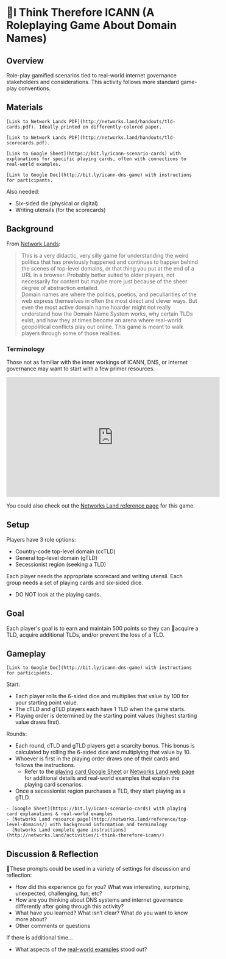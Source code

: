 # I Think Therefore ICANN (A Roleplaying Game About Domain Names)

## Overview

Role-play gamified scenarios tied to real-world internet governance stakeholders and considerations. This activity follows more standard game-play conventions.

## Materials

```{note} Playing Cards
[Link to Network Lands PDF](http://networks.land/handouts/tld-cards.pdf). Ideally printed on differently-colored paper.
```

```{note} Player Scorecards 
[Link to Network Lands PDF](http://networks.land/handouts/tld-scorecards.pdf).
```

```{note} Playing Card Explanations
[Link to Google Sheet](https://bit.ly/icann-scenario-cards) with explanations for specific playing cards, often with connections to real-world examples.
```

```{note} Handout
[Link to Google Doc](http://bit.ly/icann-dns-game) with instructions for participants.
```

Also needed:
- Six-sided die (physical or digital)
- Writing utensils (for the scorecards) 

## Background

From [Network Lands](http://networks.land/activities/i-think-therefore-icann/):
<blockquote>
This is a very didactic, very silly game for understanding the weird politics that has previously happened and continues to happen behind the scenes of top-level domains, or that thing you put at the end of a URL in a browser. Probably better suited to older players, not necessarily for content but maybe more just because of the sheer degree of abstraction entailed.
<br>
Domain names are where the politics, poetics, and peculiarities of the web express themselves in often the most direct and clever ways. But even the most active domain name hoarder might not really understand how the Domain Name System works, why certain TLDs exist, and how they at times become an arena where real-world geopolitical conflicts play out online. This game is meant to walk players through some of those realities.
</blockquote>

### Terminology 

Those not as familiar with the inner workings of ICANN, DNS, or internet governance may want to start with a few primer resources.

<iframe width="560" height="315" src="https://www.youtube.com/embed/IJY5xJKPhjA?si=EXbSD9rlAjFGaFfI" title="YouTube video player" frameborder="0" allow="accelerometer; autoplay; clipboard-write; encrypted-media; gyroscope; picture-in-picture; web-share" referrerpolicy="strict-origin-when-cross-origin" allowfullscreen></iframe>

You could also check out the [Networks Land reference page](http://networks.land/reference/top-level-domains/) for this game.

## Setup

Players have 3 role options:
- Country-code top-level domain (ccTLD)
- General top-level domain (gTLD)
- Secessionist region (seeking a TLD)

Each player needs the appropriate scorecard and writing utensil. Each group needs a set of playing cards and six-sided dice.
- DO NOT look at the playing cards.

## Goal

Each player's goal is to earn and maintain 500 points so they can acquire a TLD, acquire additional TLDs, and/or prevent the loss of a TLD.

## Gameplay

```{note} Handout
[Link to Google Doc](http://bit.ly/icann-dns-game) with instructions for participants.
```

Start:
- Each player rolls the 6-sided dice and multiplies that value by 100 for your starting point value.
- The cTLD and gTLD players each have 1 TLD when the game starts.
- Playing order is determined by the starting point values (highest starting value draws first).

Rounds:
- Each round, cTLD and gTLD players get a scarcity bonus. This bonus is calculated by rolling the 6-sided dice and multiplying that value by 10.
- Whoever is first in the playing order draws one of their cards and follows the instructions.
  * Refer to the [playing card Google Sheet](https://bit.ly/icann-scenario-cards) or [Networks Land web page](http://networks.land/activities/i-think-therefore-icann/) for additional details and real-world examples that explain the playing card scenarios.
- Once a secessionist region purchases a TLD, they start playing as a gTLD.

```{note} Additional Resources 
- [Google Sheet](https://bit.ly/icann-scenario-cards) with playing card explanations & real-world examples 
- [Networks Land resource page](http://networks.land/reference/top-level-domains/) with background information and terminology 
- [Networks Land complete game instructions](http://networks.land/activities/i-think-therefore-icann/)
```

## Discussion & Reflection 

These prompts could be used in a variety of settings for discussion and reflection:
- How did this experience go for you? What was interesting, surprising, unexpected, challenging, fun, etc?
- How are you thinking about DNS systems and internet governance differently after going through this activity?
- What have you learned? What isn’t clear? What do you want to know more about?
- Other comments or questions

If there is additional time…
- What aspects of the [real-world examples](https://bit.ly/icann-scenario-cards) stood out? 